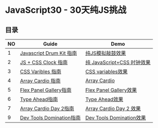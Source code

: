 # JavaScript30 - 30天纯JS挑战

## 目录

NO| Guide | Demo
---| --- | ---
1| [Javascript Drum Kit 指南](https://qinjingfei.github.io/JS30/01%20-%20JavaScript%20Drum%20Kit/)| [纯JS模拟敲鼓效果](https://qinjingfei.github.io/JS30/01%20-%20JavaScript%20Drum%20Kit/index-jing.html)
2|[JS + CSS Clock 指南](https://qinjingfei.github.io/JS30/02%20-%20JS%20and%20CSS%20Clock/)|[纯 JavaScript+CSS 时钟效果](https://qinjingfei.github.io/JS30/02%20-%20JS%20and%20CSS%20Clock/index-jing.html)
3|[CSS Varibles 指南](https://qinjingfei.github.io/JS30/03%20-%20CSS%20Variables/)|[CSS variables效果](https://qinjingfei.github.io/JS30/03%20-%20CSS%20Variables/index-jing.html)
4|[Array Cardio 指南](https://qinjingfei.github.io/JS30/04%20-%20Array%20Cardio%20Day%201/)|[Array Cardio](04%20-%20Array%20Cardio%20Day%201/index-jing.html)
5|[Flex Panel Gallery指南](https://qinjingfei.github.io/JS30/05%20-%20Flex%20Panel%20Gallery)|[Flex Panel Gallery效果](https://qinjingfei.github.io/JS30/05%20-%20Flex%20Panel%20Gallery/index-jing.html)
6|[Type Ahead指南](https://qinjingfei.github.io/JS30/06%20-%20Type%20Ahead) |[Type Ahead效果](https://qinjingfei.github.io/JS30/06%20-%20Type%20Ahead/index-jing.html) |
7 | [Array Cardio Day 2指南](https://qinjingfei.github.io/JS30/07%20-%20Array%20Cardio%20Day%202)  | [Array Cardio Day 2 效果](https://qinjingfei.github.io/JS30/07%20-%20Array%20Cardio%20Day%202/index-jing.html)|
9 | [Dev Tools Domination指南](https://qinjingfei.github.io/JS30/09%20-%20Dev%20Tools%20Domination)  | [Dev Tools Domination效果](https://qinjingfei.github.io/JS30/09%20-%20Dev%20Tools%20Domination/index-jing.html)|